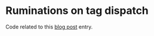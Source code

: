 # Ruminations on tag dispatch

Code related to this [blog post](https://pixorblog.wordpress.com/2016/05/14/some-ruminations-on-tag-dispatching/) entry.

 